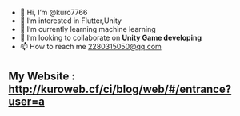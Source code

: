 - 👋 Hi, I’m @kuro7766
- 👀 I’m interested in Flutter,Unity
- 🌱 I’m currently learning machine learning
- 💞️ I’m looking to collaborate on **Unity Game developing**
- 📫 How to reach me 2280315050@qq.com

## My Website :　http://kuroweb.cf/ci/blog/web/#/entrance?user=a

<!---
kuro7766/kuro7766 is a ✨ special ✨ repository because its `README.md` (this file) appears on your GitHub profile.
You can click the Preview link to take a look at your changes.
--->
